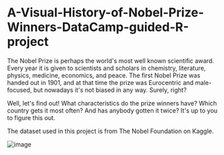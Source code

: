 # A-Visual-History-of-Nobel-Prize-Winners-DataCamp-guided-R-project
The Nobel Prize is perhaps the world's most well known scientific award. Every year it is given to scientists and scholars in chemistry, literature, physics, medicine, economics, and peace. The first Nobel Prize was handed out in 1901, and at that time the prize was Eurocentric and male-focused, but nowadays it's not biased in any way. Surely, right?

Well, let's find out! What characteristics do the prize winners have? Which country gets it most often? And has anybody gotten it twice? It's up to you to figure this out.

The dataset used in this project is from The Nobel Foundation on Kaggle.



![image](https://user-images.githubusercontent.com/95649144/183224377-85755696-2161-4753-98be-84b62f2b9a00.png)
